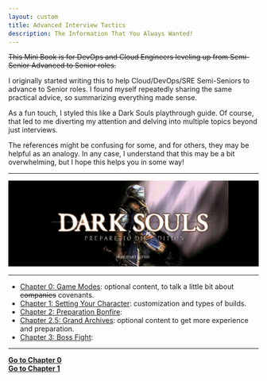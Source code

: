 ```yaml
---
layout: custom
title: Advanced Interview Tactics
description: The Information That You Always Wanted!
---
```


~~This Mini Book is for DevOps and Cloud Engineers leveling up from Semi-Senior Advanced to Senior roles.~~

I originally started writing this to help Cloud/DevOps/SRE Semi-Seniors to advance to Senior roles. I found myself repeatedly sharing the same practical advice, so summarizing everything made sense.

As a fun touch, I styled this like a Dark Souls playthrough guide. Of course, that led to me diverting my attention and delving into multiple topics beyond just interviews.

The references might be confusing for some, and for others, they may be helpful as an analogy. In any case, I understand that this may be a bit overwhelming, but I hope this helps you in some way!

<!-- https://darksouls.wiki.fextralife.com/Dark+Souls+Remastered -->


---

<img class="myImg" src="../images/interviews/main-menu.png" alt="main-menu" style="cursor: pointer;">

---

- [Chapter 0: Game Modes](/pages/ds-interviews-chapter-0): optional content, to talk a little bit about ~~companies~~ covenants.
- [Chapter 1: Setting Your Character](/pages/ds-interviews-chapter-1): customization and types of builds.
- [Chapter 2: Preparation Bonfire](/pages/ds-interviews-chapter-2):
- [Chapter 2.5: Grand Archives](/pages/ds-interviews-chapter-1.5): optional content to get more experience and preparation. 
- [Chapter 3: Boss Fight](/pages/ds-interviews-chapter-3):


---

<div class="ds-button-container">
  <a href="/pages/ds-interviews-chapter-0" class="ds-button right-button"><strong>Go to Chapter 0</strong></a>
</div>

<div class="ds-button-container">
  <a href="/pages/ds-interviews-chapter-1" class="ds-button right-button"><strong>Go to Chapter 1</strong></a>
</div>
